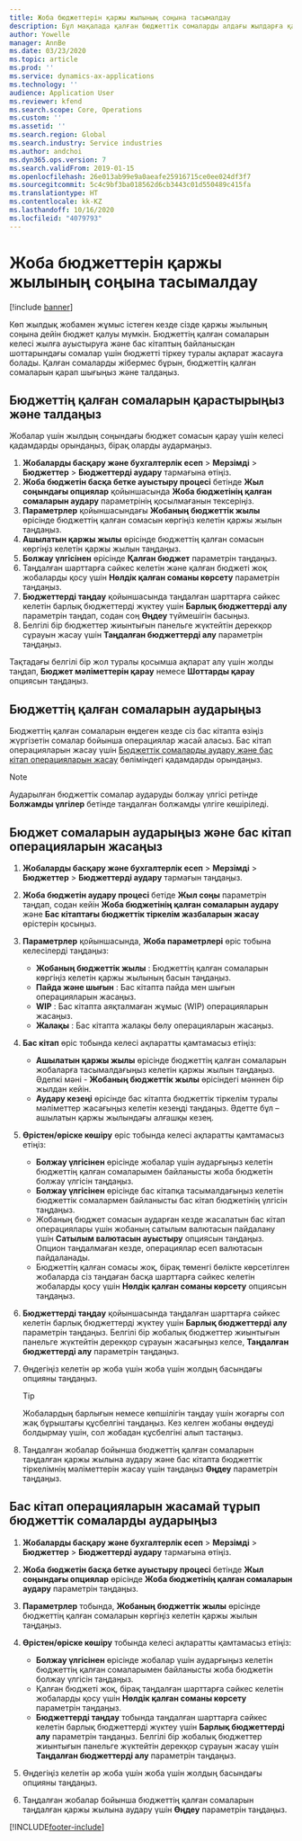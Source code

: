 ```yaml
---
title: Жоба бюджеттерін қаржы жылының соңына тасымалдау
description: Бұл мақалада қалған бюджеттік сомаларды алдағы жылдарға қалай ауыстыру және бюджет регистрі туралы мәліметтерді жасау туралы ақпарат берілген.
author: Yowelle
manager: AnnBe
ms.date: 03/23/2020
ms.topic: article
ms.prod: ''
ms.service: dynamics-ax-applications
ms.technology: ''
audience: Application User
ms.reviewer: kfend
ms.search.scope: Core, Operations
ms.custom: ''
ms.assetid: ''
ms.search.region: Global
ms.search.industry: Service industries
ms.author: andchoi
ms.dyn365.ops.version: 7
ms.search.validFrom: 2019-01-15
ms.openlocfilehash: 26e013ab99e9a0aeafe25916715ce0ee024df3f7
ms.sourcegitcommit: 5c4c9bf3ba018562d6cb3443c01d550489c415fa
ms.translationtype: HT
ms.contentlocale: kk-KZ
ms.lasthandoff: 10/16/2020
ms.locfileid: "4079793"
---
```

# <a name="transfer-project-budgets-at-fiscal-year-end"></a>Жоба бюджеттерін қаржы жылының соңына тасымалдау

[!include [banner](../includes/banner.md)]

Көп жылдық жобамен жұмыс істеген кезде сізде қаржы жылының соңына дейін бюджет қалуы мүмкін. Бюджеттің қалған сомаларын келесі жылға ауыстыруға және бас кітаптың байланысқан шоттарындағы сомалар үшін бюджетті тіркеу туралы ақпарат жасауға болады. Қалған сомаларды жібермес бұрын, бюджеттің қалған сомаларын қарап шығыңыз және талдаңыз.

## <a name="review-and-analyze-remaining-budget-amounts"></a>Бюджеттің қалған сомаларын қарастырыңыз және талдаңыз

Жобалар үшін жылдың соңындағы бюджет сомасын қарау үшін келесі қадамдарды орындаңыз, бірақ оларды аудармаңыз.

1. **Жобаларды басқару және бухгалтерлік есеп** > **Мерзімді** > **Бюджеттер** > **Бюджеттерді аудару** тармағына өтіңіз. 
2. **Жоба бюджетін басқа бетке ауыстыру процесі** бетінде **Жыл соңындағы опциялар** қойыншасында **Жоба бюджетінің қалған сомаларын аудару** параметрінің қосылмағанын тексеріңіз.
3. **Параметрлер** қойыншасындағы **Жобаның бюджеттік жылы** өрісінде бюджеттің қалған сомасын көргіңіз келетін қаржы жылын таңдаңыз. 
4. **Ашылатын қаржы жылы** өрісінде бюджеттің қалған сомасын көргіңіз келетін қаржы жылын таңдаңыз. 
5. **Болжау үлгісінен** өрісінде **Қалған бюджет** параметрін таңдаңыз. 
6. Таңдалған шарттарға сәйкес келетін және қалған бюджеті жоқ жобаларды қосу үшін **Нөлдік қалған соманы көрсету** параметрін таңдаңыз.  
7. **Бюджеттерді таңдау** қойыншасында таңдалған шарттарға сәйкес келетін барлық бюджеттерді жүктеу үшін **Барлық бюджеттерді алу** параметрін таңдап, содан соң **Өңдеу** түймешігін басыңыз. 
8. Белгілі бір бюджеттер жиынтығын панельге жүктейтін дерекқор сұрауын жасау үшін **Таңдалған бюджеттерді алу** параметрін таңдаңыз.

Тақтадағы белгілі бір жол туралы қосымша ақпарат алу үшін жолды таңдап, **Бюджет мәліметтерін қарау** немесе **Шоттарды қарау** опциясын таңдаңыз.

## <a name="carry-forward-remaining-budget-amounts"></a>Бюджеттің қалған сомаларын аударыңыз 

Бюджеттің қалған сомаларын өңдеген кезде сіз бас кітапта өзіңіз жүргізетін сомалар бойынша операциялар жасай аласыз. Бас кітап операцияларын жасау үшін [Бюджеттік сомаларды аудару және бас кітап операцияларын жасау](#carry-forward) бөліміндегі қадамдарды орындаңыз. 

> [!NOTE]
> Аударылған бюджеттік сомалар аударуды болжау үлгісі ретінде **Болжамды үлгілер** бетінде таңдалған болжамды үлгіге көшіріледі.  

## <a name="carry-forward-budget-amounts-and-create-general-ledger-transactions"></a><a name="carry-forward"></a>Бюджет сомаларын аударыңыз және бас кітап операцияларын жасаңыз

1.  **Жобаларды басқару және бухгалтерлік есеп** > **Мерзімді** > **Бюджеттер** > **Бюджеттерді аудару** тармағын таңдаңыз. 
2. **Жоба бюджетін аудару процесі** бетіде **Жыл соңы** параметрін таңдап, содан кейін **Жоба бюджетінің қалған сомаларын аудару** және **Бас кітаптағы бюджеттік тіркелім жазбаларын жасау** өрістерін қосыңыз. 
3. **Параметрлер** қойыншасында, **Жоба параметрлері** өріс тобына келесілерді таңдаңыз:

   - **Жобаның бюджеттік жылы** : Бюджеттің қалған сомаларын көргіңіз келетін қаржы жылының басын таңдаңыз. 
   - **Пайда және шығын** : Бас кітапта пайда мен шығын операцияларын жасаңыз. 
   -  **WIP** : Бас кітапта аяқталмаған жұмыс (WIP) операцияларын жасаңыз.
   -  **Жалақы** : Бас кітапта жалақы бөлу операцияларын жасаңыз. 

5. **Бас кітап** өріс тобында келесі ақпаратты қамтамасыз етіңіз: 

   - **Ашылатын қаржы жылы** өрісінде бюджеттің қалған сомаларын жобаларға тасымалдағыңыз келетін қаржы жылын таңдаңыз. Әдепкі мәні - **Жобаның бюджеттік жылы** өрісіндегі мәннен бір жылдан кейін.
   -  **Аудару кезеңі** өрісінде бас кітапта бюджеттік тіркелім туралы мәліметтер жасағыңыз келетін кезеңді таңдаңыз. Әдетте бұл – ашылатын қаржы жылындағы алғашқы кезең.

6. **Өрістен/өріске көшіру** өріс тобында келесі ақпаратты қамтамасыз етіңіз:

   - **Болжау үлгісінен** өрісінде жобалар үшін аударғыңыз келетін бюджеттің қалған сомаларымен байланысты жоба бюджетін болжау үлгісін таңдаңыз. 
   - **Болжау үлгісінен** өрісінде бас кітапқа тасымалдағыңыз келетін бюджеттік сомалармен байланысты бас кітап бюджетінің үлгісін таңдаңыз. 
   -  Жобаның бюджет сомасын аударған кезде жасалатын бас кітап операциялары үшін жобаның сатылым валютасын пайдалану үшін **Сатылым валютасын ауыстыру** опциясын таңдаңыз. Опцион таңдалмаған кезде, операциялар есеп валютасын пайдаланады. 
   -  Бюджеттің қалған сомасы жоқ, бірақ төменгі бөлікте көрсетілген жобаларда сіз таңдаған басқа шарттарға сәйкес келетін жобаларды қосу үшін **Нөлдік қалған соманы көрсету** опциясын таңдаңыз.

7. **Бюджеттерді таңдау** қойыншасында таңдалған шарттарға сәйкес келетін барлық бюджеттерді жүктеу үшін **Барлық бюджеттерді алу** параметрін таңдаңыз. Белгілі бір жобалық бюджеттер жиынтығын панельге жүктейтін дерекқор сұрауын жасағыңыз келсе, **Таңдалған бюджеттерді алу** параметрін таңдаңыз.
8. Өңдегіңіз келетін әр жоба үшін жоба үшін жолдың басындағы опцияны таңдаңыз.

    > [!TIP]
    > Жобалардың барлығын немесе көпшілігін таңдау үшін жоғарғы сол жақ бұрыштағы құсбелгіні таңдаңыз. Кез келген жобаны өңдеуді болдырмау үшін, сол жобадан құсбелгіні алып тастаңыз.

9. Таңдалған жобалар бойынша бюджеттің қалған сомаларын таңдалған қаржы жылына аудару және бас кітапта бюджеттік тіркелімнің мәліметтерін жасау үшін таңдаңыз **Өңдеу** параметрін таңдаңыз.

## <a name="carry-forward-budget-amounts-without-creating-general-ledger-transactions"></a>Бас кітап операцияларын жасамай тұрып бюджеттік сомаларды аударыңыз

1. **Жобаларды басқару және бухгалтерлік есеп** > **Мерзімді** > **Бюджеттер** > **Бюджеттерді аудару** тармағына өтіңіз.
2. **Жоба бюджетін басқа бетке ауыстыру процесі** бетінде **Жыл соңындағы опциялар** өрісінде **Жоба бюджетінің қалған сомаларын аудару** параметрін таңдаңыз.
3. **Параметрлер** тобында, **Жобаның бюджеттік жылы** өрісінде бюджеттің қалған сомаларын көргіңіз келетін қаржы жылын таңдаңыз.
4. **Өрістен/өріске көшіру** тобында келесі ақпаратты қамтамасыз етіңіз:

   - **Болжау үлгісінен** өрісінде жобалар үшін аударғыңыз келетін бюджеттің қалған сомаларымен байланысты жоба бюджетін болжау үлгісін таңдаңыз. 
   - Қалған бюджеті жоқ, бірақ таңдалған шарттарға сәйкес келетін жобаларды қосу үшін **Нөлдік қалған соманы көрсету** параметрін таңдаңыз.
   - **Бюджеттерді таңдау** тобында таңдалған шарттарға сәйкес келетін барлық бюджеттерді жүктеу үшін **Барлық бюджеттерді алу** параметрін таңдаңыз. Белгілі бір жобалық бюджеттер жиынтығын панельге жүктейтін дерекқор сұрауын жасау үшін **Таңдалған бюджеттерді алу** параметрін таңдаңыз.

5. Өңдегіңіз келетін әр жоба үшін жоба үшін жолдың басындағы опцияны таңдаңыз. 
6. Таңдалған жобалар бойынша бюджеттің қалған сомаларын таңдалған қаржы жылына аудару үшін **Өңдеу** параметрін таңдаңыз.



[!INCLUDE[footer-include](../includes/footer-banner.md)]
